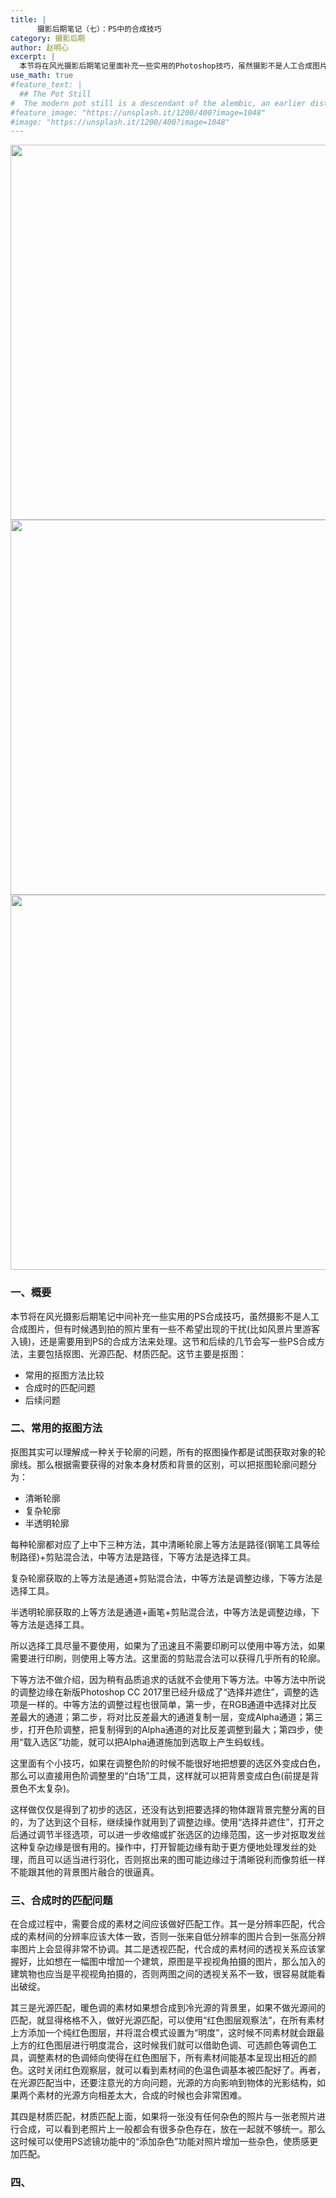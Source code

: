 ```yaml
---
title: |
      摄影后期笔记（七）：PS中的合成技巧
category: 摄影后期
author: 赵明心
excerpt: |
  本节将在风光摄影后期笔记里面补充一些实用的Photoshop技巧，虽然摄影不是人工合成图片，但有时候遇到拍的照片里有一些不希望出现的干扰(比如风景片里游客入镜)，还是需要用到PS的合成方法来处理。这节和后续的几节会写一些PS合成方法，主要包括抠图、光源匹配、材质匹配。
use_math: true
#feature_text: |
  ## The Pot Still
#  The modern pot still is a descendant of the alembic, an earlier distillation device
#feature_image: "https://unsplash.it/1200/400?image=1048"
#image: "https://unsplash.it/1200/400?image=1048"
---
```


<center>
<img src="http://wx1.sinaimg.cn/large/41f56ddcly1fo99b7nukbj215m0i97wh.jpg" width="600px">
</center>

<center>
<img src="http://wx4.sinaimg.cn/large/41f56ddcly1foblm4m2n6j211t0xlqau.jpg" width="600px">
</center>

<center>
<img src="http://wx4.sinaimg.cn/large/41f56ddcly1fobxdinyj7j210e0vj7cr.jpg" width="600px">
</center>

### 一、概要
本节将在风光摄影后期笔记中间补充一些实用的PS合成技巧，虽然摄影不是人工合成图片，但有时候遇到拍的照片里有一些不希望出现的干扰(比如风景片里游客入镜)，还是需要用到PS的合成方法来处理。这节和后续的几节会写一些PS合成方法，主要包括抠图、光源匹配、材质匹配。这节主要是抠图：
- 常用的抠图方法比较
- 合成时的匹配问题
- 后续问题

### 二、常用的抠图方法
抠图其实可以理解成一种关于轮廓的问题，所有的抠图操作都是试图获取对象的轮廓线。那么根据需要获得的对象本身材质和背景的区别，可以把抠图轮廓问题分为：

- 清晰轮廓
- 复杂轮廓
- 半透明轮廓

每种轮廓都对应了上中下三种方法，其中清晰轮廓上等方法是路径(钢笔工具等绘制路径)+剪贴混合法，中等方法是路径，下等方法是选择工具。

复杂轮廓获取的上等方法是通道+剪贴混合法，中等方法是调整边缘，下等方法是选择工具。

半透明轮廓获取的上等方法是通道+画笔+剪贴混合法，中等方法是调整边缘，下等方法是选择工具。

所以选择工具尽量不要使用，如果为了迅速且不需要印刷可以使用中等方法，如果需要进行印刷，则使用上等方法。这里面的剪贴混合法可以获得几乎所有的轮廓。

下等方法不做介绍，因为稍有品质追求的话就不会使用下等方法。中等方法中所说的调整边缘在新版Photoshop CC 2017里已经升级成了“选择并遮住”，调整的选项是一样的。中等方法的调整过程也很简单，第一步，在RGB通道中选择对比反差最大的通道；第二步，将对比反差最大的通道复制一层，变成Alpha通道；第三步，打开色阶调整，把复制得到的Alpha通道的对比反差调整到最大；第四步，使用“载入选区”功能，就可以把Alpha通道施加到选取上产生蚂蚁线。

这里面有个小技巧，如果在调整色阶的时候不能很好地把想要的选区外变成白色，那么可以直接用色阶调整里的“白场”工具，这样就可以把背景变成白色(前提是背景色不太复杂)。

这样做仅仅是得到了初步的选区，还没有达到把要选择的物体跟背景完整分离的目的，为了达到这个目标，继续操作就用到了调整边缘。使用“选择并遮住”，打开之后通过调节半径选项，可以进一步收缩或扩张选区的边缘范围，这一步对抠取发丝这种复杂边缘是很有用的。操作中，打开智能边缘有助于更方便地处理发丝的处理，而且可以适当进行羽化，否则抠出来的图可能边缘过于清晰锐利而像剪纸一样不能跟其他的背景图片融合的很逼真。

### 三、合成时的匹配问题
在合成过程中，需要合成的素材之间应该做好匹配工作。其一是分辨率匹配，代合成的素材间的分辨率应该大体一致，否则一张来自低分辨率的图片合到一张高分辨率图片上会显得非常不协调。其二是透视匹配，代合成的素材间的透视关系应该掌握好，比如想在一幅图中增加一个建筑，原图是平视视角拍摄的图片，那么加入的建筑物也应当是平视视角拍摄的，否则两图之间的透视关系不一致，很容易就能看出破绽。

其三是光源匹配，暖色调的素材如果想合成到冷光源的背景里，如果不做光源间的匹配，就显得格格不入，做好光源匹配，可以使用“红色图层观察法”，在所有素材上方添加一个纯红色图层，并将混合模式设置为“明度”，这时候不同素材就会跟最上方的红色图层进行明度混合，这时候我们就可以借助色调、可选颜色等调色工具，调整素材的色调倾向使得在红色图层下，所有素材间能基本呈现出相近的颜色。这时关闭红色观察层，就可以看到素材间的色温色调基本被匹配好了。再者，在光源匹配当中，还要注意光的方向问题，光源的方向影响到物体的光影结构，如果两个素材的光源方向相差太大，合成的时候也会非常困难。

其四是材质匹配，材质匹配上面，如果将一张没有任何杂色的照片与一张老照片进行合成，可以看到老照片上一般都会有很多杂色存在，放在一起就不够统一。那么这时候可以使用PS滤镜功能中的“添加杂色”功能对照片增加一些杂色，使质感更加匹配。

### 四、


